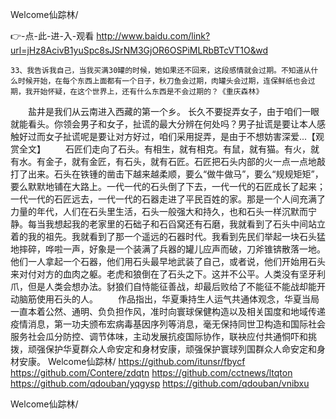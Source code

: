 
Welcome仙踪林/




👉-点-此-进-入-观看  http://www.baidu.com/link?url=jHz8AcivB1yuSpc8sJSrNM3GjOR6OSPiMLRbBTcVT1O&wd




	33、我告诉我自己，当我买满30罐的时候，她如果还不回来，这段感情就会过期。不知道从什么时候开始，在每个东西上面都有一个日子，秋刀鱼会过期，肉罐头会过期，连保鲜纸也会过期，我开始怀疑，在这个世界上，还有什么东西是不会过期的？《重庆森林》
　　盐井是我们从云南进入西藏的第一个乡。
长久不要捉弄女子，由于咱们一眼就能看头。你领会男子和女子，扯谎的最大分辨在何处吗？男子扯谎是要让本人感触好过而女子扯谎呢是要让对方好过，咱们采用捉弄，是由于不想妨害深爱...【观赏全文】
　　石匠们走向了石头。有相生，就有相克。有鼠，就有猫。有火，就有水。有金子，就有金匠，有石头，就有石匠。石匠把石头内部的火一点一点地敲打了出来。石头在铁锺的凿击下越来越柔顺，要么“做牛做马”，要么“规规矩矩”，要么默默地铺在大路上。一代一代的石头倒了下去，一代一代的石匠成长了起来；一代一代的石匠远去，一代一代的石器走进了平民百姓的家。那是一个人间充满了力量的年代，人们在石头里生活，石头一般强大和持久，也和石头一样沉默而宁静。每当我想起我的老家里的石础子和石舀窝还有石磨，我就看到了石头中间站立着的我的祖先。我就看到了那一个遥远的石器时代。我看到先民们举起一块石头猛地摔碎，哗啦一声，好象是一个装满了兵器的罐儿应声而破，刀斧锥锛散落一地。他们一人拿起一个石器，他们用石头最早地武装了自己，或者说，他们开始用石头来对付对方的血肉之躯。老虎和狼倒在了石头之下。这并不公平。人类没有坚牙利爪，但是人类会想办法。豺狼们自恃能征善战，却最后败给了不能征不能战却能开动脑筋使用石头的人。
　　作品指出，华夏秉持生人运气共通体观念，华夏当局一直本着公然、通明、负负担作风，准时向寰球保健构造以及相关国度和地域传递疫情消息，第一功夫颁布宏病毒基因序列等消息，毫无保持同世卫构造和国际社会服务社会瓜分防控、调节体味，主动发展抗疫国际协作，联袂应付共通恫吓和挑拨，顽强保护华夏群众人命安定和身材安康，顽强保护寰球列国群众人命安定和身材安康。
Welcome仙踪林/ https://github.com/itunsr/fbycf
https://github.com/Contere/zdqtn
https://github.com/cctnews/ltqton
https://github.com/qdouban/yqgysp
https://github.com/qdouban/vnibxu





Welcome仙踪林/
